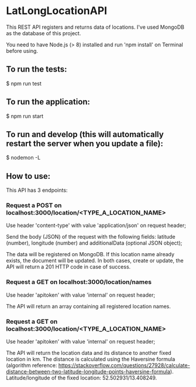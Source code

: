# LatLongLocationAPI

This REST API registers and returns data of locations. I've used MongoDB as the database of this project.

You need to have Node.js (> 8) installed and run 'npm install' on Terminal before using.

## To run the tests:
$ npm run test

## To run the application:
$ npm run start

## To run and develop (this will automatically restart the server when you update a file):
$ nodemon -L

## How to use:
This API has 3 endpoints:

### Request a POST on localhost:3000/location/<TYPE_A_LOCATION_NAME>
Use header 'content-type' with value 'application/json' on request header;

Send the body (JSON) of the request with the following fields: latitude (number), longitude (number) and additionalData (optional JSON object);

The data will be registered on MongoDB. If this location name already exists, the document will be updated. In both cases, create or update, the API will return a 201 HTTP code in case of success.

### Request a GET on localhost:3000/location/names
Use header 'apitoken' with value 'internal' on request header;

The API will return an array containing all registered location names.

### Request a GET on localhost:3000/location/<TYPE_A_LOCATION_NAME>
Use header 'apitoken' with value 'internal' on request header;

The API will return the location data and its distance to another fixed location in km. The distance is calculated using the Haversine formula (algorithm reference: https://stackoverflow.com/questions/27928/calculate-distance-between-two-latitude-longitude-points-haversine-formula). Latitude/longitude of the fixed location: 52.502931/13.408249.
